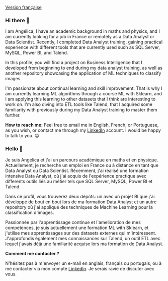 [Version française](#french-version)


### Hi there 👋

I am Angélica, I have an academic background in maths and physics, and I am currently looking for a job in France or remotely as a Data Analyst or Data Scientist. Recently, I completed Data Analyst training, gaining practical experience with different tools that are currently used such as SQL Server, MySQL, Power BI, and Talend.

In this profile, you will find a project on Business Intelligence that I developed from beginning to end during my data analyst training, as well as another repository showcasing the application of ML techniques to classify images. 

I'm passionate about continual learning and skill improvement. That is why I am currently learning ML algorithms through a course ML with Sklearn, and I am applying this learning to other datasets that I think are interesting to work on. I'm also diving into ETL tools like Talend, that I acquired some familiarity with previously during my Data Analyst training to master them further.


**How to reach me:** Feel free to email me in English, French, or Portuguese, as you wish, or contact me through my [LinkedIn](https://www.linkedin.com/in/ang%C3%A9lica-de-salvo-miotti-730733197/) account. I would be happy to talk to you. 😊

<a name="french-version"></a>
### Hello 👋

Je suis Angélica et j'ai un parcours académique en maths et en physique. Actuellement, je recherche un emploi en France ou à distance en tant que Data Analyst ou Data Scientist. Récemment, j'ai réalisé une formation intensive Data Analyst, où j'ai acquis de l'expérience practique avec differents outils liés au métier tels que SQL Server, MySQL, Power BI et Talend.

Dans ce profil, vous trouverez deux dépôts: un avec un projet BI que j'ai développé de bout en bout lors de ma formation Data Analyst et un autre repository où j'ai appliqué des techniques de Machine Learning pour la classification d'images.

Passionnée par l'apprentissage continue et l'amelioration de mes competences, je suis actuellement une formation ML with Sklearn, et j'utilise mes apprentissages sur des datasets externes qui m'intéressent. J'approfondis également mes connaissances sur Talend, un outil ETL avec lequel j'avais déjà une familiarité acquise lors ma formation de Data Analyst.

**Comment me contacter ?**

N'hésitez pas à m'envoyer un e-mail en anglais, français ou portugais, ou à me contacter via mon compte [LinkedIn](https://www.linkedin.com/in/ang%C3%A9lica-de-salvo-miotti-730733197/). Je serais ravie de discuter avec vous. 


<!--
**angelicamiotti/angelicamiotti** is a ✨ _special_ ✨ repository because its `README.md` (this file) appears on your GitHub profile.

Here are some ideas to get you started:

- 🔭 I’m currently working on ...
- 🌱 I’m currently learning ...
- 👯 I’m looking to collaborate on ...
- 🤔 I’m looking for help with ...
- 💬 Ask me about ...
- 📫 How to reach me: ...
- 😄 Pronouns: ...
- ⚡ Fun fact: ...
-->
